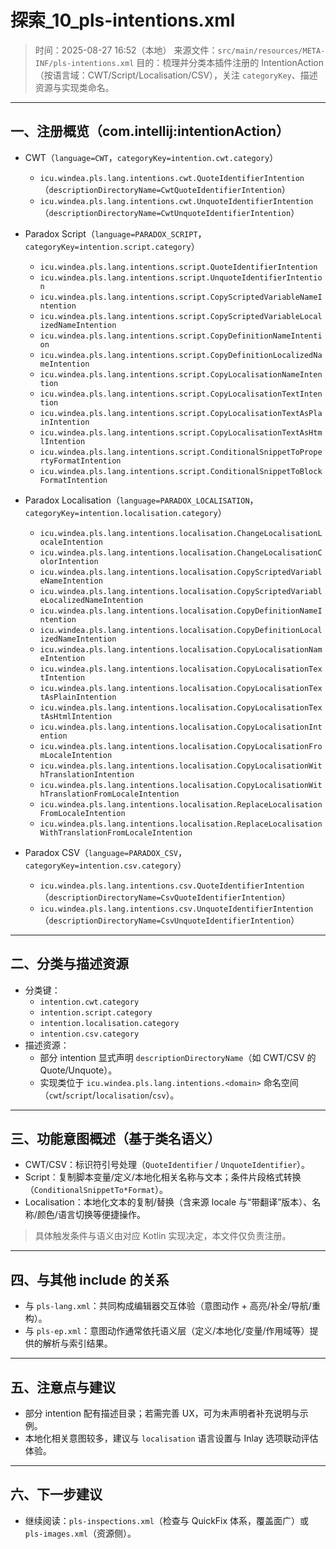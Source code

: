 # 探索_10_pls-intentions.xml

> 时间：2025-08-27 16:52（本地）
> 来源文件：`src/main/resources/META-INF/pls-intentions.xml`
> 目的：梳理并分类本插件注册的 IntentionAction（按语言域：CWT/Script/Localisation/CSV），关注 `categoryKey`、描述资源与实现类命名。

---

## 一、注册概览（com.intellij:intentionAction）

- CWT（`language=CWT`，`categoryKey=intention.cwt.category`）
  - `icu.windea.pls.lang.intentions.cwt.QuoteIdentifierIntention`（`descriptionDirectoryName=CwtQuoteIdentifierIntention`）
  - `icu.windea.pls.lang.intentions.cwt.UnquoteIdentifierIntention`（`descriptionDirectoryName=CwtUnquoteIdentifierIntention`）

- Paradox Script（`language=PARADOX_SCRIPT`，`categoryKey=intention.script.category`）
  - `icu.windea.pls.lang.intentions.script.QuoteIdentifierIntention`
  - `icu.windea.pls.lang.intentions.script.UnquoteIdentifierIntention`
  - `icu.windea.pls.lang.intentions.script.CopyScriptedVariableNameIntention`
  - `icu.windea.pls.lang.intentions.script.CopyScriptedVariableLocalizedNameIntention`
  - `icu.windea.pls.lang.intentions.script.CopyDefinitionNameIntention`
  - `icu.windea.pls.lang.intentions.script.CopyDefinitionLocalizedNameIntention`
  - `icu.windea.pls.lang.intentions.script.CopyLocalisationNameIntention`
  - `icu.windea.pls.lang.intentions.script.CopyLocalisationTextIntention`
  - `icu.windea.pls.lang.intentions.script.CopyLocalisationTextAsPlainIntention`
  - `icu.windea.pls.lang.intentions.script.CopyLocalisationTextAsHtmlIntention`
  - `icu.windea.pls.lang.intentions.script.ConditionalSnippetToPropertyFormatIntention`
  - `icu.windea.pls.lang.intentions.script.ConditionalSnippetToBlockFormatIntention`

- Paradox Localisation（`language=PARADOX_LOCALISATION`，`categoryKey=intention.localisation.category`）
  - `icu.windea.pls.lang.intentions.localisation.ChangeLocalisationLocaleIntention`
  - `icu.windea.pls.lang.intentions.localisation.ChangeLocalisationColorIntention`
  - `icu.windea.pls.lang.intentions.localisation.CopyScriptedVariableNameIntention`
  - `icu.windea.pls.lang.intentions.localisation.CopyScriptedVariableLocalizedNameIntention`
  - `icu.windea.pls.lang.intentions.localisation.CopyDefinitionNameIntention`
  - `icu.windea.pls.lang.intentions.localisation.CopyDefinitionLocalizedNameIntention`
  - `icu.windea.pls.lang.intentions.localisation.CopyLocalisationNameIntention`
  - `icu.windea.pls.lang.intentions.localisation.CopyLocalisationTextIntention`
  - `icu.windea.pls.lang.intentions.localisation.CopyLocalisationTextAsPlainIntention`
  - `icu.windea.pls.lang.intentions.localisation.CopyLocalisationTextAsHtmlIntention`
  - `icu.windea.pls.lang.intentions.localisation.CopyLocalisationIntention`
  - `icu.windea.pls.lang.intentions.localisation.CopyLocalisationFromLocaleIntention`
  - `icu.windea.pls.lang.intentions.localisation.CopyLocalisationWithTranslationIntention`
  - `icu.windea.pls.lang.intentions.localisation.CopyLocalisationWithTranslationFromLocaleIntention`
  - `icu.windea.pls.lang.intentions.localisation.ReplaceLocalisationFromLocaleIntention`
  - `icu.windea.pls.lang.intentions.localisation.ReplaceLocalisationWithTranslationFromLocaleIntention`

- Paradox CSV（`language=PARADOX_CSV`，`categoryKey=intention.csv.category`）
  - `icu.windea.pls.lang.intentions.csv.QuoteIdentifierIntention`（`descriptionDirectoryName=CsvQuoteIdentifierIntention`）
  - `icu.windea.pls.lang.intentions.csv.UnquoteIdentifierIntention`（`descriptionDirectoryName=CsvUnquoteIdentifierIntention`）

---

## 二、分类与描述资源

- 分类键：
  - `intention.cwt.category`
  - `intention.script.category`
  - `intention.localisation.category`
  - `intention.csv.category`
- 描述资源：
  - 部分 intention 显式声明 `descriptionDirectoryName`（如 CWT/CSV 的 Quote/Unquote）。
  - 实现类位于 `icu.windea.pls.lang.intentions.<domain>` 命名空间（`cwt`/`script`/`localisation`/`csv`）。

---

## 三、功能意图概述（基于类名语义）

- CWT/CSV：标识符引号处理（`QuoteIdentifier` / `UnquoteIdentifier`）。
- Script：复制脚本变量/定义/本地化相关名称与文本；条件片段格式转换（`ConditionalSnippetTo*Format`）。
- Localisation：本地化文本的复制/替换（含来源 locale 与“带翻译”版本）、名称/颜色/语言切换等便捷操作。

> 具体触发条件与语义由对应 Kotlin 实现决定，本文件仅负责注册。

---

## 四、与其他 include 的关系

- 与 `pls-lang.xml`：共同构成编辑器交互体验（意图动作 + 高亮/补全/导航/重构）。
- 与 `pls-ep.xml`：意图动作通常依托语义层（定义/本地化/变量/作用域等）提供的解析与索引结果。

---

## 五、注意点与建议

- 部分 intention 配有描述目录；若需完善 UX，可为未声明者补充说明与示例。
- 本地化相关意图较多，建议与 `localisation` 语言设置与 Inlay 选项联动评估体验。

---

## 六、下一步建议

- 继续阅读：`pls-inspections.xml`（检查与 QuickFix 体系，覆盖面广）或 `pls-images.xml`（资源侧）。
